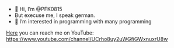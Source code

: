 - 👋 Hi, I’m @PFK0815
- But execuse me, I speak german.
- 👀 I’m interested in programming with many programming 

[Here](https://www.youtube.com/channel/UCrho8uy2uWGfiGWxnuxrU8w) you can reach me on YouTube: https://www.youtube.com/channel/UCrho8uy2uWGfiGWxnuxrU8w

